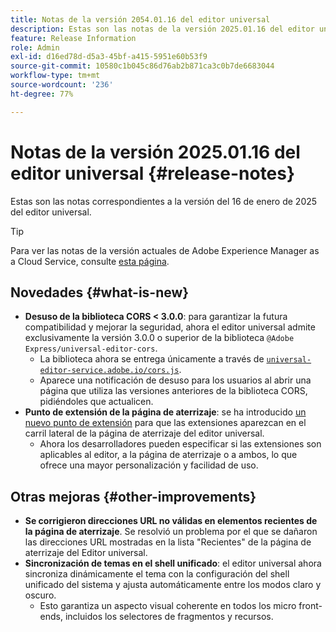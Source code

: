 ```yaml
---
title: Notas de la versión 2054.01.16 del editor universal
description: Estas son las notas de la versión 2025.01.16 del editor universal.
feature: Release Information
role: Admin
exl-id: d16ed78d-d5a3-45bf-a415-5951e60b53f9
source-git-commit: 10580c1b045c86d76ab2b871ca3c0b7de6683044
workflow-type: tm+mt
source-wordcount: '236'
ht-degree: 77%

---
```



# Notas de la versión 2025.01.16 del editor universal {#release-notes}

Estas son las notas correspondientes a la versión del 16 de enero de 2025 del editor universal.

>[!TIP]
>
>Para ver las notas de la versión actuales de Adobe Experience Manager as a Cloud Service, consulte [esta página](/help/release-notes/release-notes-cloud/release-notes-current.md).

## Novedades {#what-is-new}

* **Desuso de la biblioteca CORS &lt; 3.0.0**: para garantizar la futura compatibilidad y mejorar la seguridad, ahora el editor universal admite exclusivamente la versión 3.0.0 o superior de la biblioteca
  `@Adobe Express/universal-editor-cors`.
   * La biblioteca ahora se entrega únicamente a través de [`universal-editor-service.adobe.io/cors.js`](http://universal-editor-service.adobe.io/cors.js).
   * Aparece una notificación de desuso para los usuarios al abrir una página que utiliza las versiones anteriores de la biblioteca CORS, pidiéndoles que actualicen.
* **Punto de extensión de la página de aterrizaje**: se ha introducido [un nuevo punto de extensión](/help/implementing/universal-editor/customizing.md#extending) para que las extensiones aparezcan en el carril lateral de la página de aterrizaje del editor universal.
   * Ahora los desarrolladores pueden especificar si las extensiones son aplicables al editor, a la página de aterrizaje o a ambos, lo que ofrece una mayor personalización y facilidad de uso.

## Otras mejoras {#other-improvements}

* **Se corrigieron direcciones URL no válidas en elementos recientes de la página de aterrizaje**. Se resolvió un problema por el que se dañaron las direcciones URL mostradas en la lista &quot;Recientes&quot; de la página de aterrizaje del Editor universal.
* **Sincronización de temas en el shell unificado**: el editor universal ahora sincroniza dinámicamente el tema con la configuración del shell unificado del sistema y ajusta automáticamente entre los modos claro y oscuro.
   * Esto garantiza un aspecto visual coherente en todos los micro front-ends, incluidos los selectores de fragmentos y recursos.
